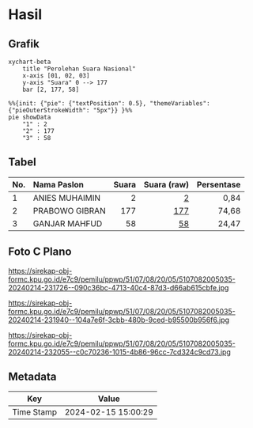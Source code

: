 # Hasil

## Grafik

```mermaid
xychart-beta
    title "Perolehan Suara Nasional"
    x-axis [01, 02, 03]
    y-axis "Suara" 0 --> 177
    bar [2, 177, 58]
```

```mermaid
%%{init: {"pie": {"textPosition": 0.5}, "themeVariables": {"pieOuterStrokeWidth": "5px"}} }%%
pie showData
    "1" : 2
    "2" : 177
    "3" : 58
```

## Tabel

| No. | Nama Paslon    | Suara | Suara (raw) | Persentase |
|:--- |:-------------- | -----:| -----------:| ----------:|
| 1   | ANIES MUHAIMIN | 2     | [2][p-1]    | 0,84       |
| 2   | PRABOWO GIBRAN | 177   | [177][p-2]  | 74,68      |
| 3   | GANJAR MAHFUD  | 58    | [58][p-3]   | 24,47      |


[p-1]: https://github.com/gigit-pemilu/pemilu-2024/blob/main/pilpres/hitung-suara/sub/51-bali/sub/07-karangasem/sub/08-kubu/sub/2005-tianyar-barat/sub/035-tps/sub/paslon-1.txt
[p-2]: https://github.com/gigit-pemilu/pemilu-2024/blob/main/pilpres/hitung-suara/sub/51-bali/sub/07-karangasem/sub/08-kubu/sub/2005-tianyar-barat/sub/035-tps/sub/paslon-2.txt
[p-3]: https://github.com/gigit-pemilu/pemilu-2024/blob/main/pilpres/hitung-suara/sub/51-bali/sub/07-karangasem/sub/08-kubu/sub/2005-tianyar-barat/sub/035-tps/sub/paslon-3.txt

## Foto C Plano

https://sirekap-obj-formc.kpu.go.id/e7c9/pemilu/ppwp/51/07/08/20/05/5107082005035-20240214-231726--090c36bc-4713-40c4-87d3-d66ab615cbfe.jpg

https://sirekap-obj-formc.kpu.go.id/e7c9/pemilu/ppwp/51/07/08/20/05/5107082005035-20240214-231940--104a7e6f-3cbb-480b-9ced-b95500b956f6.jpg

https://sirekap-obj-formc.kpu.go.id/e7c9/pemilu/ppwp/51/07/08/20/05/5107082005035-20240214-232055--c0c70236-1015-4b86-96cc-7cd324c9cd73.jpg


## Metadata

| Key        | Value               |
| ---------- | ------------------- |
| Time Stamp | 2024-02-15 15:00:29 |



